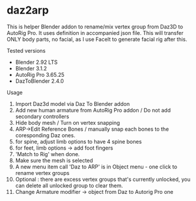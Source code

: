 # daz2arp
This is helper Blender addon to rename/mix vertex group from Daz3D to AutoRig Pro.
It uses definition in accompanied json file.
This will transfer ONLY body parts, no facial, as I use FaceIt to generate facial rig after this.

Tested versions
- Blender 2.92 LTS
- Blender 3.1.2
- AutoRig Pro 3.65.25
- DazToBlender 2.4.0

Usage
1. Import Daz3d model via Daz To Blender addon
2. Add new human armature from AutoRig Pro addon / Do not add secondary controllers
3. Hide body mesh / Turn on vertex snapping
4. ARP->Edit Reference Bones / manually snap each bones to the coresponding Daz ones.
5. for spine, adjust limb options to have 4 spine bones
6. for feet, limb options -> add foot fingers
7. 'Match to Rig' when done.
8. Make sure the mesh is selected
9. A new menu item call 'Daz to ARP' is in Object menu - one click to rename vertex groups
10. Optional : there are excess vertex groups that's currently unlocked, you can delete all unlocked group to clear them.
11. Change Armature modifier -> object from Daz to Autorig Pro one
